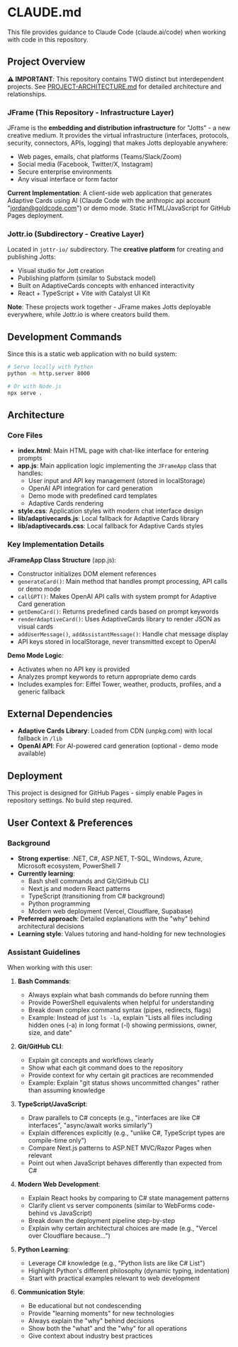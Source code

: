 # CLAUDE.md

This file provides guidance to Claude Code (claude.ai/code) when working with code in this repository.

## Project Overview

**⚠️ IMPORTANT**: This repository contains TWO distinct but interdependent projects. See [PROJECT-ARCHITECTURE.md](./PROJECT-ARCHITECTURE.md) for detailed architecture and relationships.

### JFrame (This Repository - Infrastructure Layer)
JFrame is the **embedding and distribution infrastructure** for "Jotts" - a new creative medium. It provides the virtual infrastructure (interfaces, protocols, security, connectors, APIs, logging) that makes Jotts deployable anywhere:
- Web pages, emails, chat platforms (Teams/Slack/Zoom)
- Social media (Facebook, Twitter/X, Instagram)
- Secure enterprise environments
- Any visual interface or form factor

**Current Implementation**: A client-side web application that generates Adaptive Cards using AI (Claude Code with the anthropic api account "jordan@goldcode.com") or demo mode. Static HTML/JavaScript for GitHub Pages deployment.

### Jottr.io (Subdirectory - Creative Layer)
Located in `jottr-io/` subdirectory. The **creative platform** for creating and publishing Jotts:
- Visual studio for Jott creation
- Publishing platform (similar to Substack model)
- Built on AdaptiveCards concepts with enhanced interactivity
- React + TypeScript + Vite with Catalyst UI Kit

**Note**: These projects work together - JFrame makes Jotts deployable everywhere, while Jottr.io is where creators build them.

## Development Commands

Since this is a static web application with no build system:

```bash
# Serve locally with Python
python -m http.server 8000

# Or with Node.js
npx serve .
```

## Architecture

### Core Files
- **index.html**: Main HTML page with chat-like interface for entering prompts
- **app.js**: Main application logic implementing the `JFrameApp` class that handles:
  - User input and API key management (stored in localStorage)
  - OpenAI API integration for card generation
  - Demo mode with predefined card templates
  - Adaptive Cards rendering
- **style.css**: Application styles with modern chat interface design
- **lib/adaptivecards.js**: Local fallback for Adaptive Cards library
- **lib/adaptivecards.css**: Local fallback for Adaptive Cards styles

### Key Implementation Details

**JFrameApp Class Structure** (app.js):
- Constructor initializes DOM element references
- `generateCard()`: Main method that handles prompt processing, API calls or demo mode
- `callGPT()`: Makes OpenAI API calls with system prompt for Adaptive Card generation
- `getDemoCard()`: Returns predefined cards based on prompt keywords
- `renderAdaptiveCard()`: Uses AdaptiveCards library to render JSON as visual cards
- `addUserMessage()`, `addAssistantMessage()`: Handle chat message display
- API keys stored in localStorage, never transmitted except to OpenAI

**Demo Mode Logic**:
- Activates when no API key is provided
- Analyzes prompt keywords to return appropriate demo cards
- Includes examples for: Eiffel Tower, weather, products, profiles, and a generic fallback

## External Dependencies

- **Adaptive Cards Library**: Loaded from CDN (unpkg.com) with local fallback in `/lib`
- **OpenAI API**: For AI-powered card generation (optional - demo mode available)

## Deployment

This project is designed for GitHub Pages - simply enable Pages in repository settings. No build step required.

## User Context & Preferences

### Background
- **Strong expertise**: .NET, C#, ASP.NET, T-SQL, Windows, Azure, Microsoft ecosystem, PowerShell 7
- **Currently learning**:
  - Bash shell commands and Git/GitHub CLI
  - Next.js and modern React patterns
  - TypeScript (transitioning from C# background)
  - Python programming
  - Modern web deployment (Vercel, Cloudflare, Supabase)
- **Preferred approach**: Detailed explanations with the "why" behind architectural decisions
- **Learning style**: Values tutoring and hand-holding for new technologies

### Assistant Guidelines

When working with this user:

1. **Bash Commands**:
   - Always explain what bash commands do before running them
   - Provide PowerShell equivalents when helpful for understanding
   - Break down complex command syntax (pipes, redirects, flags)
   - Example: Instead of just `ls -la`, explain "Lists all files including hidden ones (-a) in long format (-l) showing permissions, owner, size, and date"

2. **Git/GitHub CLI**:
   - Explain git concepts and workflows clearly
   - Show what each git command does to the repository
   - Provide context for why certain git practices are recommended
   - Example: Explain "git status shows uncommitted changes" rather than assuming knowledge

3. **TypeScript/JavaScript**:
   - Draw parallels to C# concepts (e.g., "interfaces are like C# interfaces", "async/await works similarly")
   - Explain differences explicitly (e.g., "unlike C#, TypeScript types are compile-time only")
   - Compare Next.js patterns to ASP.NET MVC/Razor Pages when relevant
   - Point out when JavaScript behaves differently than expected from C#

4. **Modern Web Development**:
   - Explain React hooks by comparing to C# state management patterns
   - Clarify client vs server components (similar to WebForms code-behind vs JavaScript)
   - Break down the deployment pipeline step-by-step
   - Explain why certain architectural choices are made (e.g., "Vercel over Cloudflare because...")

5. **Python Learning**:
   - Leverage C# knowledge (e.g., "Python lists are like C# List<T>")
   - Highlight Python's different philosophy (dynamic typing, indentation)
   - Start with practical examples relevant to web development

6. **Communication Style**:
   - Be educational but not condescending
   - Provide "learning moments" for new technologies
   - Always explain the "why" behind decisions
   - Show both the "what" and the "why" for all operations
   - Give context about industry best practices